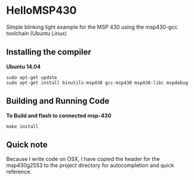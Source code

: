 HelloMSP430
===========

Simple blinking light example for the MSP 430 using the msp430-gcc toolchain (Ubuntu Linux)

Installing the compiler
------------------------
**Ubuntu 14.04**

    sudo apt-get update
    sudo apt-get install binutils-msp430 gcc-msp430 msp430-libc mspdebug

Building and Running Code
------------------------
**To Build and flash to connected msp-430**

    make install

Quick note
------------------------

Because I write code on OSX, I have copied the header for the msp430g2553 to the project directory for autocompletion and quick reference.